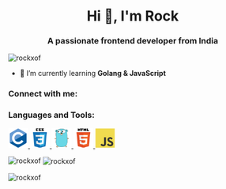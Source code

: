 <h1 align="center">Hi 👋, I'm Rock</h1>
<h3 align="center">A passionate frontend developer from India</h3>

<p align="left"> <img src="https://komarev.com/ghpvc/?username=rockxof&label=Profile%20views&color=0e75b6&style=flat" alt="rockxof" /> </p>

- 🌱 I’m currently learning **Golang & JavaScript**

<h3 align="left">Connect with me:</h3>
<p align="left">
</p>

<h3 align="left">Languages and Tools:</h3>
<p align="left"> <a href="https://www.cprogramming.com/" target="_blank" rel="noreferrer"> <img src="https://raw.githubusercontent.com/devicons/devicon/master/icons/c/c-original.svg" alt="c" width="40" height="40"/> </a> <a href="https://www.w3schools.com/css/" target="_blank" rel="noreferrer"> <img src="https://raw.githubusercontent.com/devicons/devicon/master/icons/css3/css3-original-wordmark.svg" alt="css3" width="40" height="40"/> </a> <a href="https://golang.org" target="_blank" rel="noreferrer"> <img src="https://raw.githubusercontent.com/devicons/devicon/master/icons/go/go-original.svg" alt="go" width="40" height="40"/> </a> <a href="https://www.w3.org/html/" target="_blank" rel="noreferrer"> <img src="https://raw.githubusercontent.com/devicons/devicon/master/icons/html5/html5-original-wordmark.svg" alt="html5" width="40" height="40"/> </a> <a href="https://developer.mozilla.org/en-US/docs/Web/JavaScript" target="_blank" rel="noreferrer"> <img src="https://raw.githubusercontent.com/devicons/devicon/master/icons/javascript/javascript-original.svg" alt="javascript" width="40" height="40"/> </a> </p>

<p><img align="left" src="https://github-readme-stats.vercel.app/api/top-langs?username=rockxof&show_icons=true&locale=en&layout=compact" alt="rockxof" /></p>

<p>&nbsp;<img align="center" src="https://github-readme-stats.vercel.app/api?username=rockxof&show_icons=true&locale=en" alt="rockxof" /></p>

<p><img align="center" src="https://github-readme-streak-stats.herokuapp.com/?user=rockxof&" alt="rockxof" /></p>
